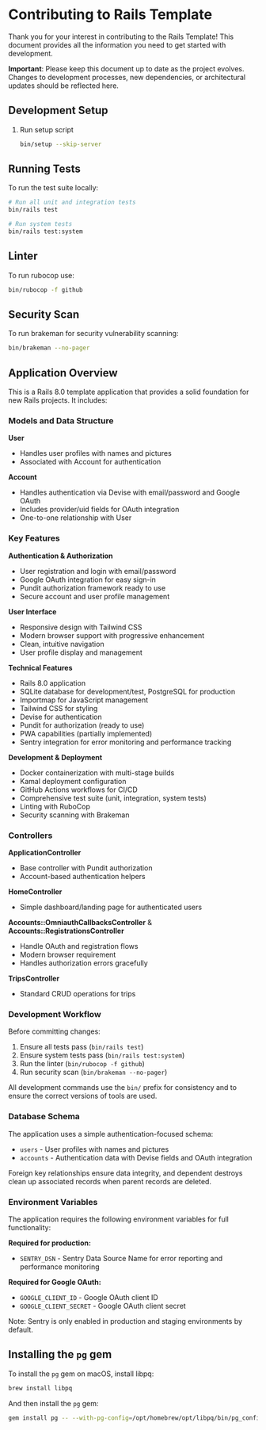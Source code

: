# Contributing to Rails Template

Thank you for your interest in contributing to the Rails Template! This document provides all the information you need to get started with development.

**Important**: Please keep this document up to date as the project evolves. Changes to development processes, new dependencies, or architectural updates should be reflected here.

## Development Setup

1. Run setup script
   ```bash
   bin/setup --skip-server
   ```

## Running Tests

To run the test suite locally:

```bash
# Run all unit and integration tests
bin/rails test

# Run system tests
bin/rails test:system
```

## Linter

To run rubocop use:

```bash
bin/rubocop -f github
```

## Security Scan

To run brakeman for security vulnerability scanning:

```bash
bin/brakeman --no-pager
```

## Application Overview

This is a Rails 8.0 template application that provides a solid foundation for new Rails projects. It includes:

### Models and Data Structure

**User**
- Handles user profiles with names and pictures
- Associated with Account for authentication

**Account**
- Handles authentication via Devise with email/password and Google OAuth
- Includes provider/uid fields for OAuth integration
- One-to-one relationship with User

### Key Features

**Authentication & Authorization**
- User registration and login with email/password
- Google OAuth integration for easy sign-in
- Pundit authorization framework ready to use
- Secure account and user profile management

**User Interface**
- Responsive design with Tailwind CSS
- Modern browser support with progressive enhancement
- Clean, intuitive navigation
- User profile display and management

**Technical Features**
- Rails 8.0 application
- SQLite database for development/test, PostgreSQL for production
- Importmap for JavaScript management
- Tailwind CSS for styling
- Devise for authentication
- Pundit for authorization (ready to use)
- PWA capabilities (partially implemented)
- Sentry integration for error monitoring and performance tracking

**Development & Deployment**
- Docker containerization with multi-stage builds
- Kamal deployment configuration
- GitHub Actions workflows for CI/CD
- Comprehensive test suite (unit, integration, system tests)
- Linting with RuboCop
- Security scanning with Brakeman

### Controllers

**ApplicationController**
- Base controller with Pundit authorization
- Account-based authentication helpers

**HomeController**
- Simple dashboard/landing page for authenticated users

**Accounts::OmniauthCallbacksController** & **Accounts::RegistrationsController**
- Handle OAuth and registration flows
- Modern browser requirement
- Handles authorization errors gracefully

**TripsController**
- Standard CRUD operations for trips
### Development Workflow

Before committing changes:
1. Ensure all tests pass (`bin/rails test`)
2. Ensure system tests pass (`bin/rails test:system`)
3. Run the linter (`bin/rubocop -f github`)
4. Run security scan (`bin/brakeman --no-pager`)

All development commands use the `bin/` prefix for consistency and to ensure the correct versions of tools are used.

### Database Schema

The application uses a simple authentication-focused schema:
- `users` - User profiles with names and pictures
- `accounts` - Authentication data with Devise fields and OAuth integration

Foreign key relationships ensure data integrity, and dependent destroys clean up associated records when parent records are deleted.

### Environment Variables

The application requires the following environment variables for full functionality:

**Required for production:**
- `SENTRY_DSN` - Sentry Data Source Name for error reporting and performance monitoring

**Required for Google OAuth:**
- `GOOGLE_CLIENT_ID` - Google OAuth client ID
- `GOOGLE_CLIENT_SECRET` - Google OAuth client secret

Note: Sentry is only enabled in production and staging environments by default.

## Installing the `pg` gem

To install the `pg` gem on macOS, install libpq:
```sh
brew install libpq
```

And then install the `pg` gem:

``` sh
gem install pg -- --with-pg-config=/opt/homebrew/opt/libpq/bin/pg_config
```

